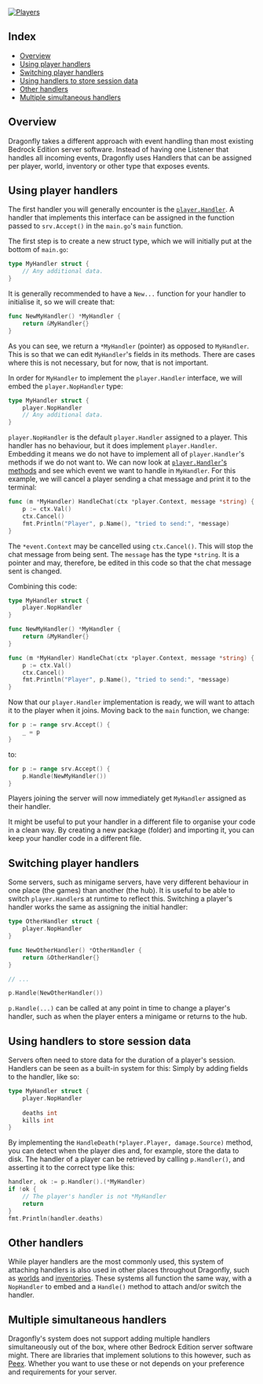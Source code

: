 [![Players](https://badges.fyi/static/go.dev/Documentation/29BEB0)](https://pkg.go.dev/github.com/df-mc/dragonfly/server/player#Handler)

## Index
* [Overview](#overview)
* [Using player handlers](#using-player-handlers)
* [Switching player handlers](#switching-player-handlers)
* [Using handlers to store session data](#using-handlers-to-store-session-data)
* [Other handlers](#other-handlers)
* [Multiple simultaneous handlers](#multiple-simultaneous-handlers)

## Overview
Dragonfly takes a different approach with event handling than most existing
Bedrock Edition server software. Instead of having one Listener that handles
all incoming events, Dragonfly uses Handlers that can be assigned per player,
world, inventory or other type that exposes events.

## Using player handlers
The first handler you will generally encounter is the [`player.Handler`](https://pkg.go.dev/github.com/df-mc/dragonfly/server/player#Handler).
A handler that implements this interface can be assigned in the function passed
to `srv.Accept()` in the `main.go`'s `main` function.

The first step is to create a new struct type, which we will initially
put at the bottom of `main.go`:
```go
type MyHandler struct {
	// Any additional data.
}
```
It is generally recommended to have a `New...` function for your handler to 
initialise it, so we will create that:
```go
func NewMyHandler() *MyHandler {
	return &MyHandler{}
}
```
As you can see, we return a `*MyHandler` (pointer) as opposed to `MyHandler`.
This is so that we can edit `MyHandler`'s fields in its methods. There are
cases where this is not necessary, but for now, that is not important.

In order for `MyHandler` to implement the `player.Handler` interface, we
will embed the `player.NopHandler` type:
```go
type MyHandler struct {
	player.NopHandler
	// Any additional data.
}
```
`player.NopHandler` is the default `player.Handler` assigned to a player.
This handler has no behaviour, but it does implement `player.Handler`.
Embedding it means we do not have to implement all of `player.Handler`'s
methods if we do not want to. We can now look at [`player.Handler`'s methods]((https://pkg.go.dev/github.com/df-mc/dragonfly/server/player#Handler))
and see which event we want to handle in `MyHandler`. For this example, we
will cancel a player sending a chat message and print it to the terminal:
```go
func (m *MyHandler) HandleChat(ctx *player.Context, message *string) {
	p := ctx.Val()
	ctx.Cancel()
	fmt.Println("Player", p.Name(), "tried to send:", *message)
}
```
The `*event.Context` may be cancelled using `ctx.Cancel()`. This will stop
the chat message from being sent. The `message` has the type `*string`. It
is a pointer and may, therefore, be edited in this code so that the chat
message sent is changed.

Combining this code:
```go
type MyHandler struct {
	player.NopHandler
}

func NewMyHandler() *MyHandler {
    return &MyHandler{}
}

func (m *MyHandler) HandleChat(ctx *player.Context, message *string) {
    p := ctx.Val()
    ctx.Cancel()
    fmt.Println("Player", p.Name(), "tried to send:", *message)
}
```

Now that our `player.Handler` implementation is ready, we will want to
attach it to the player when it joins. Moving back to the `main` function,
we change:
```go
for p := range srv.Accept() {
	_ = p
}
```
to:
```go
for p := range srv.Accept() {
	p.Handle(NewMyHandler())
}
```
Players joining the server will now immediately get `MyHandler` assigned as
their handler.

It might be useful to put your handler in a different file to organise your
code in a clean way. By creating a new package (folder) and importing it,
you can keep your handler code in a different file.

## Switching player handlers
Some servers, such as minigame servers, have very different behaviour in
one place (the games) than another (the hub). It is useful to be able to
switch `player.Handler`s at runtime to reflect this. Switching a player's
handler works the same as assigning the initial handler:
```go
type OtherHandler struct {
	player.NopHandler
}

func NewOtherHandler() *OtherHandler {
	return &OtherHandler{}
}

// ... 

p.Handle(NewOtherHandler())
```
`p.Handle(...)` can be called at any point in time to change a player's
handler, such as when the player enters a minigame or returns to the hub.

## Using handlers to store session data
Servers often need to store data for the duration of a player's session. 
Handlers can be seen as a built-in system for this: Simply by adding fields
to the handler, like so:
```go
type MyHandler struct {
	player.NopHandler
	
	deaths int
	kills int
}
```
By implementing the `HandleDeath(*player.Player, damage.Source)` method, you can detect
when the player dies and, for example, store the data to disk. The
handler of a player can be retrieved by calling `p.Handler()`, and asserting
it to the correct type like this:
```go
handler, ok := p.Handler().(*MyHandler)
if !ok {
	// The player's handler is not *MyHandler
	return
}
fmt.Println(handler.deaths)
```

## Other handlers
While player handlers are the most commonly used, this system of attaching
handlers is also used in other places throughout Dragonfly, such as [worlds](https://pkg.go.dev/github.com/df-mc/dragonfly/server/world#Handler)
and [inventories](https://pkg.go.dev/github.com/df-mc/dragonfly/server/item/inventory#Handler).
These systems all function the same way, with a `NopHandler` to embed and
a `Handle()` method to attach and/or switch the handler.

## Multiple simultaneous handlers
Dragonfly's system does not support adding multiple handlers simultaneously
out of the box, where other Bedrock Edition server software might. There 
are libraries that implement solutions to this however, such as [Peex](https://github.com/AndreasHGK/Peex). 
Whether you want to use these or not depends on your preference and 
requirements for your server.